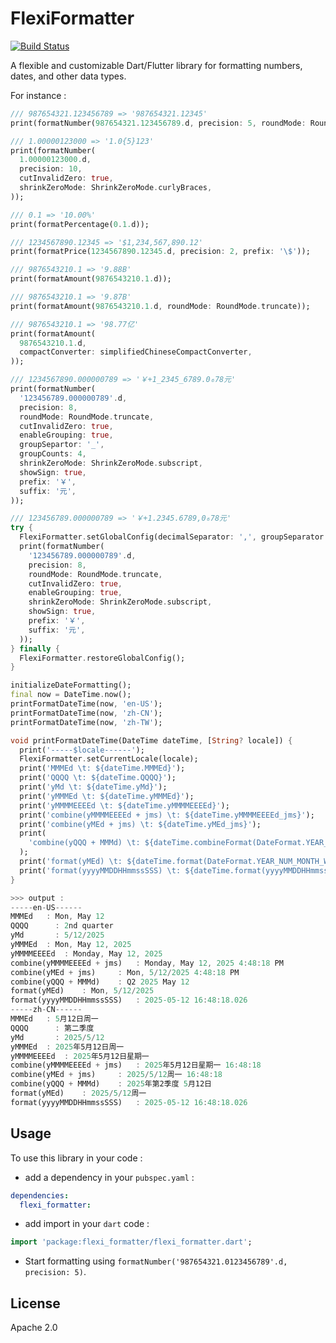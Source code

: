 # FlexiFormatter

[![Build Status](https://github.com/FlexiKline/flexi_formatter/actions/workflows/publish.yml/badge.svg)](https://github.com/FlexiKline/flexi_formatter/actions/workflows/publish.yml)


A flexible and customizable Dart/Flutter library for formatting numbers, dates, and other data types.

For instance :

```dart
/// 987654321.123456789 => '987654321.12345'
print(formatNumber(987654321.123456789.d, precision: 5, roundMode: RoundMode.truncate));

/// 1.00000123000 => '1.0{5}123'
print(formatNumber(
  1.00000123000.d,
  precision: 10,
  cutInvalidZero: true,
  shrinkZeroMode: ShrinkZeroMode.curlyBraces,
));

/// 0.1 => '10.00%'
print(formatPercentage(0.1.d));

/// 1234567890.12345 => '$1,234,567,890.12'
print(formatPrice(1234567890.12345.d, precision: 2, prefix: '\$'));

/// 9876543210.1 => '9.88B'
print(formatAmount(9876543210.1.d));

/// 9876543210.1 => '9.87B'
print(formatAmount(9876543210.1.d, roundMode: RoundMode.truncate));

/// 9876543210.1 => '98.77亿'
print(formatAmount(
  9876543210.1.d,
  compactConverter: simplifiedChineseCompactConverter,
));

/// 1234567890.000000789 => '￥+1_2345_6789.0₆78元'
print(formatNumber(
  '123456789.000000789'.d,
  precision: 8,
  roundMode: RoundMode.truncate,
  cutInvalidZero: true,
  enableGrouping: true,
  groupSepartor: '_',
  groupCounts: 4,
  shrinkZeroMode: ShrinkZeroMode.subscript,
  showSign: true,
  prefix: '￥',
  suffix: '元',
));

/// 123456789.000000789 => '￥+1.2345.6789,0₆78元'
try {
  FlexiFormatter.setGlobalConfig(decimalSeparator: ',', groupSeparator: '.', groupCounts: 4);
  print(formatNumber(
    '123456789.000000789'.d,
    precision: 8,
    roundMode: RoundMode.truncate,
    cutInvalidZero: true,
    enableGrouping: true,
    shrinkZeroMode: ShrinkZeroMode.subscript,
    showSign: true,
    prefix: '￥',
    suffix: '元',
  ));
} finally {
  FlexiFormatter.restoreGlobalConfig();
}
```

```dart
initializeDateFormatting();
final now = DateTime.now();
printFormatDateTime(now, 'en-US');
printFormatDateTime(now, 'zh-CN');
printFormatDateTime(now, 'zh-TW');

void printFormatDateTime(DateTime dateTime, [String? locale]) {
  print('-----$locale------');
  FlexiFormatter.setCurrentLocale(locale);
  print('MMMEd \t: ${dateTime.MMMEd}');
  print('QQQQ \t: ${dateTime.QQQQ}');
  print('yMd \t: ${dateTime.yMd}');
  print('yMMMEd \t: ${dateTime.yMMMEd}');
  print('yMMMMEEEEd \t: ${dateTime.yMMMMEEEEd}');
  print('combine(yMMMMEEEEd + jms) \t: ${dateTime.yMMMMEEEEd_jms}');
  print('combine(yMEd + jms) \t: ${dateTime.yMEd_jms}');
  print(
    'combine(yQQQ + MMMd) \t: ${dateTime.combineFormat(DateFormat.YEAR_ABBR_QUARTER, DateFormat.ABBR_MONTH_DAY)}',
  );
  print('format(yMEd) \t: ${dateTime.format(DateFormat.YEAR_NUM_MONTH_WEEKDAY_DAY)}');
  print('format(yyyyMMDDHHmmssSSS) \t: ${dateTime.format(yyyyMMDDHHmmssSSS)}');
}

>>> output :
-----en-US------
MMMEd 	: Mon, May 12
QQQQ 	  : 2nd quarter
yMd 	  : 5/12/2025
yMMMEd 	: Mon, May 12, 2025
yMMMMEEEEd 	: Monday, May 12, 2025
combine(yMMMMEEEEd + jms) 	: Monday, May 12, 2025 4:48:18 PM
combine(yMEd + jms) 	: Mon, 5/12/2025 4:48:18 PM
combine(yQQQ + MMMd) 	: Q2 2025 May 12
format(yMEd) 	: Mon, 5/12/2025
format(yyyyMMDDHHmmssSSS) 	: 2025-05-12 16:48:18.026
-----zh-CN------
MMMEd 	: 5月12日周一
QQQQ 	  : 第二季度
yMd 	  : 2025/5/12
yMMMEd 	: 2025年5月12日周一
yMMMMEEEEd 	: 2025年5月12日星期一
combine(yMMMMEEEEd + jms) 	: 2025年5月12日星期一 16:48:18
combine(yMEd + jms) 	: 2025/5/12周一 16:48:18
combine(yQQQ + MMMd) 	: 2025年第2季度 5月12日
format(yMEd) 	: 2025/5/12周一
format(yyyyMMDDHHmmssSSS) 	: 2025-05-12 16:48:18.026
```

## Usage
To use this library in your code :
* add a dependency in your `pubspec.yaml` :

```yaml
dependencies:
  flexi_formatter:
```

* add import in your `dart` code :

```dart
import 'package:flexi_formatter/flexi_formatter.dart';
```

* Start formatting using `formatNumber('987654321.0123456789'.d, precision: 5)`.


## License
Apache 2.0
